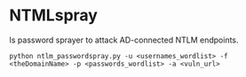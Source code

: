 # NTMLspray
Is password sprayer to attack AD-connected NTLM endpoints.

`
python ntlm_passwordspray.py -u <usernames_wordlist> -f <theDomainName> -p <passwords_wordlist> -a <vuln_url>
`

